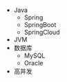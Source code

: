 <!-- _navbar.md -->
* Java
  * Spring
  * SpringBoot
  * SpringCloud
* JVM
* 数据库
  * MySQL
  * Oracle
* 高并发
